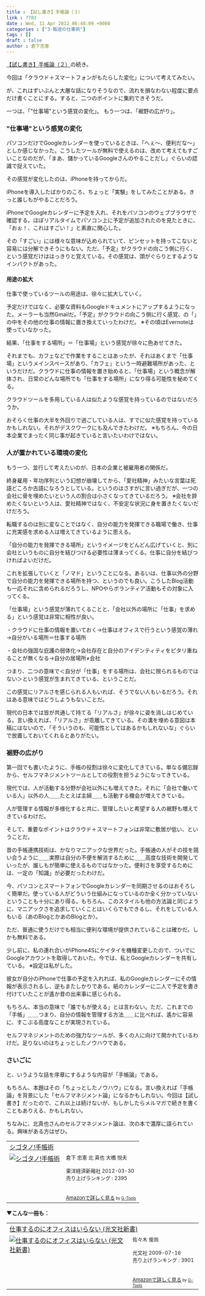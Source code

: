 ```yaml
---
title : 【試し書き】手帳論（３）
link : 7783
date : Wed, 11 Apr 2012 06:48:09 +0000
categories : ["3-叛逆の仕事術"]
tags : []
draft : false
author : 倉下忠憲
---
```


<a href="https://rashita.net/blog/?p=7724">【試し書き】手帳論（２）</a>の続き。

今回は「クラウド＋スマートフォンがもたらした変化」について考えてみたい。

が、これはずいぶんと大層な話になりそうなので、流れを損なわない程度に要点だけ書くことにする。すると、二つのポイントに集約できそうだ。

一つは、「"仕事場"という感覚の変化」。
もう一つは、「裾野の広がり」。

<h3>"仕事場"という感覚の変化</h3>
パソコンだけでGoogleカレンダーを使っているときは、「へぇ〜、便利だな〜」としか感じなかった。こうしたツールが無料で使えるのは、改めて考えてもすごいことなのだが、「まあ、儲かっているGoogleさんのやることだし」ぐらいの認識で捉えていた。

その感覚が変化したのは、iPhoneを持ってからだ。

iPhoneを導入したばかりのころ、ちょっと「実験」をしてみたことがある。きっと誰しもがやることだろう。

iPhoneでGoogleカレンダーに予定を入れ、それをパソコンのウェブブラウザで確認する。ほぼリアルタイムでパソコン上に予定が追加されたのを見たときに、「おぉ！、これはすごい！」と素直に関心した。

その「すごい」には様々な意味が込められていて、ピンセットを持ってこないと容易には分解できそうにもない。ただ、「予定」がクラウドの向こう側に行く、という感覚だけははっきりと覚えている。その感覚は、頭がぐらりとするようなインパクトがあった。

<h4>用途の拡大</h4>
仕事で使っているツールの用途は、徐々に拡大していく。

予定だけではなく、必要な資料もGoogleドキュメントにアップするようになった。メーラーも当然Gmailだ。「予定」がクラウドの向こう側に行く感覚、の「」の中をその他の仕事の情報に置き換えていったわけだ。
※その頃はEvernoteは使っていなかった。

結果、「仕事をする場所」＝「仕事場」という感覚が徐々に色あせてきた。

それまでも、カフェなどで作業をすることはあったが、それはあくまで「仕事場」というメインスペースがあり、「カフェ」という一時避難場所があった、というだけだ。クラウドに仕事の情報を置き始めると、「仕事場」という概念が解体され、日常のどんな場所でも「仕事をする場所」になり得る可能性を秘めてくる。

クラウドツールを多用している人は似たような感覚を持っているのではないだろうか。

おそらく仕事の大半を外回りで過ごしている人は、すでに似た感覚を持っているかもしれない。それがデスクワークにも及んできたわけだ。
※もちろん、今の日本企業でまったく同じ事が起きていると言いたいわけではない。

<h3>人が置かれている環境の変化</h3>
もう一つ、並行して考えたいのが、日本の企業と被雇用者の関係だ。

終身雇用・年功序列という幻想が崩壊してから、「愛社精神」みたいな言葉は死語どころか古語になろうとしている。というのはさすがに言い過ぎだが、一つの会社に骨を埋めたいという人の割合は小さくなってきているだろう。
※会社を辞めたくないという人は、愛社精神ではなく、不安定な状況に身を置きたくないだけだろう。

転職するのは別に変なことではなく、自分の能力を発揮できる職場で働き、仕事に充実感を求める人は増えてきているように思える。

「自分の能力を発揮できる場所」というイメージをどんどん広げていくと、別に会社というものに自分を結びつける必要性は薄まってくる。仕事に自分を結びつければよいだけだ。

これを拡張していくと「ノマド」ということになる。あるいは、仕事以外の分野で自分の能力を発揮できる場所を持つ、というのでも良い。こうしたBlog活動も一応それに含められるだろうし、NPOやらボランティア活動もその対象に入ってくる。

「仕事場」という感覚が薄れてくることと、「会社以外の場所に「仕事」を求める」という感覚は非常に相性が良い。

・クラウドに仕事の情報を置いておく→仕事はオフィスで行うという感覚の薄れ→自分がいる場所＝仕事する場所

・会社の強固な庇護の弱体化→会社存在と自分のアイデンティティをピタリ重ねることが無くなる→自分の居場所≠会社

つまり、二つの意味で＜自分が「仕事」をする場所は、会社に限られるものではない＞という感覚が生まれてきている、ということだ。

この感覚にリアルさを感じられる人もいれば、そうでない人もいるだろう。それはある意味ではどうしようもないことだ。

現代の日本では皆が共通して持てる「リアルさ」が徐々に姿を消しはじめている。言い換えれば、「リアルさ」が乖離してきている。その溝を埋める意図は本稿にはないので、「そういうのも、可能性としてはあるかもしれないな」ぐらいで放置しておいてくれるとありがたい。

<h3>裾野の広がり</h3>
第一回でも書いたように、手帳の役割は徐々に変化してきている。単なる備忘録から、セルフマネジメントツールとしての役割を担うようになってきている。

現代では、人が活動する分野が会社以外にも増えてきた。それに「会社で働いている人」以外の人＿＿たとえば主婦＿＿も活動する機会が増えてきている。

人が管理する情報が多様化すると共に、管理したいと希望する人の裾野も増えてきているわけだ。

そして、重要なポイントはクラウド＋スマートフォンは非常に敷居が低い、ということだ。

昔の手帳連携技術は、かなりマニアックな世界だった。手帳通の人がその技を競い合うように＿＿実際は自分の不便を解消するために＿＿高度な技術を開発していったが、誰しもが簡単に使えるものではなかった。便利さを享受するためには、一定の「知識」が必要だったわけだ。

今、パソコンとスマートフォンでGoogleカレンダーを同期させるのはおそろしく簡単だ。使っている人がどういう仕組みになっているのか全く分かっていないということも十分にあり得る。もちろん、このスタイルも他の方法論と同じように、マニアックさを追求していくことはいくらでもできるし、それをしている人もいる（あのBlogとかあのBlogとか）。

ただ、普通に使うだけでも相当に便利な環境が提供されていることは確かだ。しかも無料である。

少し前に、私の連れ合いがiPhone4Sにケイタイを機種変更したので、ついでにGoogleアカウントを取得しておいた。今では、私とGoogleカレンダーを共有している。
※設定は私がした。

彼女が自分のiPhoneで仕事の予定を入れれば、私のGoogleカレンダーにその情報が表示されるし、逆もまたしかりである。紙のカレンダーに二人で予定を書き付けていたことが遙か昔の出来事に感じられる。

もちろん、本当の意味で「誰でもが使える」とは言わない。ただ、これまでの「手帳」＿＿つまり、自分の情報を管理する方法＿＿に比べれば、遙かに容易に、すこぶる高度なことが実現されている。

セルフマネジメントのための強力なツールが、多くの人に向けて開かれているわけだ。足りないのはちょっとしたノウハウである。

<h3>さいごに</h3>
と、いうような話を序章にするような内容が「手帳論」である。

もちろん、本題はその「ちょっとしたノウハウ」になる。言い換えれば「手帳論」を背景にした「セルフマネジメント論」になるかもしれない。今回は【試し書き】だったので、これ以上は続けないが、もしかしたらメルマガで続きを書くこともありえる、かもしれない。

ちなみに、北真也さんのセルフマネジメント論は、次の本で濃厚に語られている。興味がある方はぜひ。

<table  border="0" cellpadding="5"><tr><td colspan="2"><a href="http://www.amazon.co.jp/%E3%82%B7%E3%82%B4%E3%82%BF%E3%83%8E-%E6%89%8B%E5%B8%B3%E8%A1%93-%E5%80%89%E4%B8%8B-%E5%BF%A0%E6%86%B2/dp/4492044574%3FSubscriptionId%3D15SMZCTB9V8NGR2TW082%26tag%3Drashita1000-22%26linkCode%3Dxm2%26camp%3D2025%26creative%3D165953%26creativeASIN%3D4492044574" target="_blank">シゴタノ!手帳術</a><img src="http://www.assoc-amazon.jp/e/ir?t=rashita1000-22&l=ur2&o=9" width="1" height="1" style="border: none;" alt="" /></td></tr><tr><td valign="top"><a href="http://www.amazon.co.jp/%E3%82%B7%E3%82%B4%E3%82%BF%E3%83%8E-%E6%89%8B%E5%B8%B3%E8%A1%93-%E5%80%89%E4%B8%8B-%E5%BF%A0%E6%86%B2/dp/4492044574%3FSubscriptionId%3D15SMZCTB9V8NGR2TW082%26tag%3Drashita1000-22%26linkCode%3Dxm2%26camp%3D2025%26creative%3D165953%26creativeASIN%3D4492044574" target="_blank"><img src="http://ecx.images-amazon.com/images/I/51WvT0LmqEL._SL160_.jpg" border="0" alt="シゴタノ!手帳術" /></a></td><td valign="top"><font size="-1">倉下 忠憲 北 真也 大橋 悦夫 <br /><br />東洋経済新報社  2012-03-30<br />売り上げランキング : 2395<br /><br /><br /><a href="http://www.amazon.co.jp/%E3%82%B7%E3%82%B4%E3%82%BF%E3%83%8E-%E6%89%8B%E5%B8%B3%E8%A1%93-%E5%80%89%E4%B8%8B-%E5%BF%A0%E6%86%B2/dp/4492044574%3FSubscriptionId%3D15SMZCTB9V8NGR2TW082%26tag%3Drashita1000-22%26linkCode%3Dxm2%26camp%3D2025%26creative%3D165953%26creativeASIN%3D4492044574" target="_blank">Amazonで詳しく見る</a></font><font size="-2"> by <a href="http://www.goodpic.com/mt/aws/index.html" >G-Tools</a></font></td></tr></table>

<strong>▼こんな一冊も：</strong>
<table  border="0" cellpadding="5"><tr><td colspan="2"><a href="http://www.amazon.co.jp/%E4%BB%95%E4%BA%8B%E3%81%99%E3%82%8B%E3%81%AE%E3%81%AB%E3%82%AA%E3%83%95%E3%82%A3%E3%82%B9%E3%81%AF%E3%81%84%E3%82%89%E3%81%AA%E3%81%84-%E5%85%89%E6%96%87%E7%A4%BE%E6%96%B0%E6%9B%B8-%E4%BD%90%E3%80%85%E6%9C%A8-%E4%BF%8A%E5%B0%9A/dp/4334035159%3FSubscriptionId%3D15SMZCTB9V8NGR2TW082%26tag%3Drashita1000-22%26linkCode%3Dxm2%26camp%3D2025%26creative%3D165953%26creativeASIN%3D4334035159" target="_blank">仕事するのにオフィスはいらない (光文社新書)</a><img src="http://www.assoc-amazon.jp/e/ir?t=rashita1000-22&l=ur2&o=9" width="1" height="1" style="border: none;" alt="" /></td></tr><tr><td valign="top"><a href="http://www.amazon.co.jp/%E4%BB%95%E4%BA%8B%E3%81%99%E3%82%8B%E3%81%AE%E3%81%AB%E3%82%AA%E3%83%95%E3%82%A3%E3%82%B9%E3%81%AF%E3%81%84%E3%82%89%E3%81%AA%E3%81%84-%E5%85%89%E6%96%87%E7%A4%BE%E6%96%B0%E6%9B%B8-%E4%BD%90%E3%80%85%E6%9C%A8-%E4%BF%8A%E5%B0%9A/dp/4334035159%3FSubscriptionId%3D15SMZCTB9V8NGR2TW082%26tag%3Drashita1000-22%26linkCode%3Dxm2%26camp%3D2025%26creative%3D165953%26creativeASIN%3D4334035159" target="_blank"><img src="http://ecx.images-amazon.com/images/I/41YuNKqo1XL._SL160_.jpg" border="0" alt="仕事するのにオフィスはいらない (光文社新書)" /></a></td><td valign="top"><font size="-1">佐々木 俊尚 <br /><br />光文社  2009-07-16<br />売り上げランキング : 3901<br /><br /><br /><a href="http://www.amazon.co.jp/%E4%BB%95%E4%BA%8B%E3%81%99%E3%82%8B%E3%81%AE%E3%81%AB%E3%82%AA%E3%83%95%E3%82%A3%E3%82%B9%E3%81%AF%E3%81%84%E3%82%89%E3%81%AA%E3%81%84-%E5%85%89%E6%96%87%E7%A4%BE%E6%96%B0%E6%9B%B8-%E4%BD%90%E3%80%85%E6%9C%A8-%E4%BF%8A%E5%B0%9A/dp/4334035159%3FSubscriptionId%3D15SMZCTB9V8NGR2TW082%26tag%3Drashita1000-22%26linkCode%3Dxm2%26camp%3D2025%26creative%3D165953%26creativeASIN%3D4334035159" target="_blank">Amazonで詳しく見る</a></font><font size="-2"> by <a href="http://www.goodpic.com/mt/aws/index.html" >G-Tools</a></font></td></tr></table>

